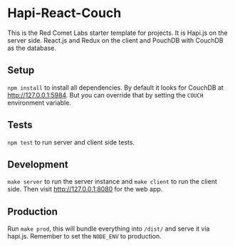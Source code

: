 # Hapi-React-Couch

This is the Red Comet Labs starter template for projects. It is Hapi.js on the server side. React.js and Redux on the client and PouchDB with CouchDB as the database.

## Setup

`npm install` to install all dependencies. By default it looks for CouchDB at http://127.0.0.1:5984. But you can override that by setting the `COUCH` environment variable.

## Tests

`npm test` to run server and client side tests.

## Development

`make server` to run the server instance and `make client` to run the client side. Then visit http://127.0.0.1:8080 for the web app.

## Production

Run `make prod`, this will bundle everything into `/dist/` and serve it via hapi.js. Remember to set the `NODE_ENV` to production.
